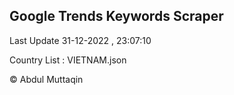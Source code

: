 

## Google Trends Keywords Scraper 
 
Last Update 31-12-2022 , 23:07:10

Country List :
VIETNAM.json



© Abdul Muttaqin 
